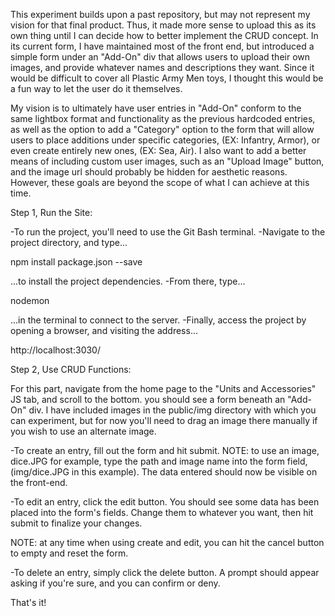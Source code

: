 This experiment builds upon a past repository, but may not represent my vision for that final product. Thus, it made more sense to upload this as its own thing until I can decide how to better implement the CRUD concept. In its current form, I have maintained most of the front end, but introduced a simple form under an "Add-On" div that allows users to upload their own images, and provide whatever names and descriptions they want. Since it would be difficult to cover all Plastic Army Men toys, I thought this would be a fun way to let the user do it themselves.

My vision is to ultimately have user entries in "Add-On" conform to the same lightbox format and functionality as the previous hardcoded entries, as well as the option to add a "Category" option to the form that will allow users to place additions under specific categories, (EX: Infantry, Armor), or even create entirely new ones, (EX: Sea, Air). I also want to add a better means of including custom user images, such as an "Upload Image" button, and the image url should probably be hidden for aesthetic reasons. However, these goals are beyond the scope of what I can achieve at this time.



Step 1, Run the Site:

-To run the project, you'll need to use the Git Bash terminal.
-Navigate to the project directory, and type...

npm install package.json --save

...to install the project dependencies.
-From there, type...

nodemon

...in the terminal to connect to the server.
-Finally, access the project by opening a browser, and visiting the address...

http://localhost:3030/



Step 2, Use CRUD Functions:

For this part, navigate from the home page to the "Units and Accessories" JS tab, and scroll to the bottom. you should see a form beneath an "Add-On" div. I have included images in the public/img directory with which you can experiment, but for now you'll need to drag an image there manually if you wish to use an alternate image.

-To create an entry, fill out the form and hit submit. NOTE: to use an image, dice.JPG for example, type the path and image name into the form field, (img/dice.JPG in this example). The data entered should now be visible on the front-end.

-To edit an entry, click the edit button. You should see some data has been placed into the form's fields. Change them to whatever you want, then hit submit to finalize your changes.

NOTE: at any time when using create and edit, you can hit the cancel button to empty and reset the form.

-To delete an entry, simply click the delete button. A prompt should appear asking if you're sure, and you can confirm or deny.

That's it!
